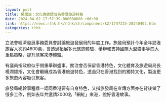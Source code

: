 ```yaml
---
layout: post
title: 楊潤雄：文化會繼續成為香港旅遊特色
date: 2024-04-02 17:57:39.000000000 +08:00
link: https://news.rthk.hk/rthk/ch/component/k2/1747225-20240402.htm
categories: rthk
---
```


立法會經濟發展事務委員會討論旅遊發展局的年度工作。旅發局預計今年全年訪港旅客人次約4600萬，會透過拓展多元旅遊體驗、舉辦和支持國際大型盛事等四大重點策略，提升旅客來港體驗。

有議員指政府似乎側重舉辦盛事，關注會否保留香港特色，文化體育及旅遊局局長楊潤雄指，文化會繼續成為香港旅遊特色，透過只在香港找到的獨特文化，製造更多旅遊內容吸引旅客。

旅發局總幹事程鼎一認同香港要有自身特色，又指旅發局在宣傳方面亦在背後做了很多工作，例如去年共邀請2000名「網紅」來港，說好香港故事。
